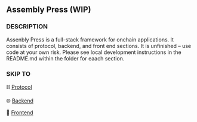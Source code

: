 ## Assembly Press (WIP)

### DESCRIPTION

Assenbly Press is a full-stack framework for onchain applications. It consists of protocol, backend, and front end sections. It is unfinished – use code at your own risk. Please see local development instructions in the README.md within the folder for eaach section.

### SKIP TO

⛓️ [Protocol]()

🌐 [Backend]()

🤝 [Frontend]()
